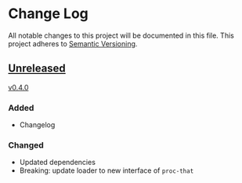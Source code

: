 # Change Log
All notable changes to this project will be documented in this file.
This project adheres to [Semantic Versioning](http://semver.org/).

## [Unreleased]


[v0.4.0]
### Added
- Changelog

### Changed
- Updated dependencies
- Breaking: update loader to new interface of `proc-that`


[Unreleased]: https://github.com/smartive/giuseppe/compare/v0.4.0...master
[v0.4.0]: https://github.com/smartive/giuseppe/compare/v0.3.2...v0.4.0
